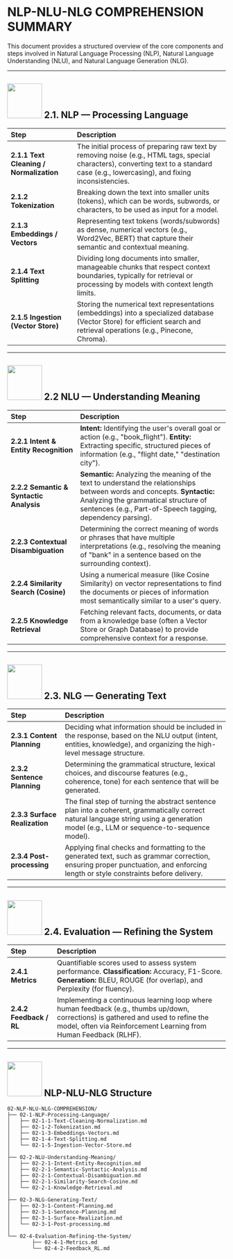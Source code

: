 # NLP-NLU-NLG COMPREHENSION SUMMARY

This document provides a structured overview of the core components and steps involved in Natural Language Processing (NLP), Natural Language Understanding (NLU), and Natural Language Generation (NLG).

---

## <img src="https://cdn-icons-png.flaticon.com/512/1713/1713860.png" width="80"/> 2.1. NLP — Processing Language

| Step | Description |
| :--- | :--- |
| **2.1.1 Text Cleaning / Normalization** | The initial process of preparing raw text by removing noise (e.g., HTML tags, special characters), converting text to a standard case (e.g., lowercasing), and fixing inconsistencies. |
| **2.1.2 Tokenization** | Breaking down the text into smaller units (tokens), which can be words, subwords, or characters, to be used as input for a model. |
| **2.1.3 Embeddings / Vectors** | Representing text tokens (words/subwords) as dense, numerical vectors (e.g., Word2Vec, BERT) that capture their semantic and contextual meaning. |
| **2.1.4 Text Splitting** | Dividing long documents into smaller, manageable chunks that respect context boundaries, typically for retrieval or processing by models with context length limits. |
| **2.1.5 Ingestion (Vector Store)** | Storing the numerical text representations (embeddings) into a specialized database (Vector Store) for efficient search and retrieval operations (e.g., Pinecone, Chroma). |

---

## <img src="https://cdn-icons-png.flaticon.com/512/6062/6062503.png" width="80"/> 2.2 NLU — Understanding Meaning

| Step | Description |
| :--- | :--- |
| **2.2.1 Intent & Entity Recognition** | **Intent:** Identifying the user's overall goal or action (e.g., "book\_flight"). **Entity:** Extracting specific, structured pieces of information (e.g., "flight date," "destination city"). |
| **2.2.2 Semantic & Syntactic Analysis** | **Semantic:** Analyzing the meaning of the text to understand the relationships between words and concepts. **Syntactic:** Analyzing the grammatical structure of sentences (e.g., Part-of-Speech tagging, dependency parsing). |
| **2.2.3 Contextual Disambiguation** | Determining the correct meaning of words or phrases that have multiple interpretations (e.g., resolving the meaning of "bank" in a sentence based on the surrounding context). |
| **2.2.4 Similarity Search (Cosine)** | Using a numerical measure (like Cosine Similarity) on vector representations to find the documents or pieces of information most semantically similar to a user's query. |
| **2.2.5 Knowledge Retrieval** | Fetching relevant facts, documents, or data from a knowledge base (often a Vector Store or Graph Database) to provide comprehensive context for a response. |

---

## <img src="https://cdn-icons-png.flaticon.com/512/10087/10087719.png" width="80"/> 2.3. NLG — Generating Text

| Step | Description |
| :--- | :--- |
| **2.3.1 Content Planning** | Deciding what information should be included in the response, based on the NLU output (intent, entities, knowledge), and organizing the high-level message structure. |
| **2.3.2 Sentence Planning** | Determining the grammatical structure, lexical choices, and discourse features (e.g., coherence, tone) for each sentence that will be generated. |
| **2.3.3 Surface Realization** | The final step of turning the abstract sentence plan into a coherent, grammatically correct natural language string using a generation model (e.g., LLM or sequence-to-sequence model). |
| **2.3.4 Post-processing** | Applying final checks and formatting to the generated text, such as grammar correction, ensuring proper punctuation, and enforcing length or style constraints before delivery. |

---

## <img src="https://cdn-icons-png.flaticon.com/512/2550/2550820.png" width="80"/> 2.4. Evaluation — Refining the System

| Step | Description |
| :--- | :--- |
| **2.4.1 Metrics** | Quantifiable scores used to assess system performance. **Classification:** Accuracy, F1-Score. **Generation:** BLEU, ROUGE (for overlap), and Perplexity (for fluency). |
| **2.4.2 Feedback / RL** | Implementing a continuous learning loop where human feedback (e.g., thumbs up/down, corrections) is gathered and used to refine the model, often via Reinforcement Learning from Human Feedback (RLHF). |

---

## <img src="https://cdn-icons-png.flaticon.com/512/18310/18310876.png" width="80"/> NLP-NLU-NLG Structure 

```
02-NLP-NLU-NLG-COMPREHENSION/
├── 02-1-NLP-Processing-Language/
│   ├── 02-1-1-Text-Cleaning-Normalization.md
│   ├── 02-1-2-Tokenization.md
│   ├── 02-1-3-Embeddings-Vectors.md
│   ├── 02-1-4-Text-Splitting.md
│   └── 02-1-5-Ingestion-Vector-Store.md
│
├── 02-2-NLU-Understanding-Meaning/
│   ├── 02-2-1-Intent-Entity-Recognition.md
│   ├── 02-2-1-Semantic-Syntactic-Analysis.md
│   ├── 02-2-1-Contextual-Disambiguation.md
│   ├── 02-2-1-Similarity-Search-Cosine.md
│   └── 02-2-1-Knowledge-Retrieval.md
│
├── 02-3-NLG-Generating-Text/
│   ├── 02-3-1-Content-Planning.md
│   ├── 02-3-1-Sentence-Planning.md
│   ├── 02-3-1-Surface-Realization.md
│   └── 02-3-1-Post-processing.md
│
└── 02-4-Evaluation-Refining-the-System/
        ├── 02-4-1-Metrics.md
        └── 02-4-2-Feedback_RL.md

```
